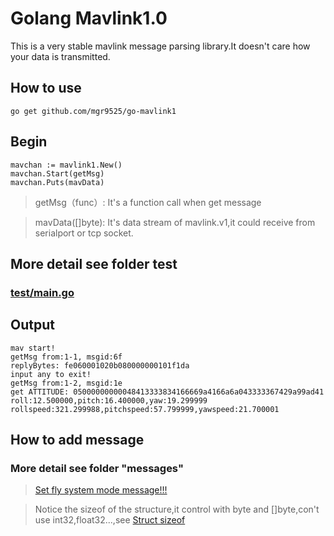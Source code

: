 # Golang Mavlink1.0

This is a very stable mavlink message parsing library.It doesn't care how your data is transmitted. 

## How to use
```
go get github.com/mgr9525/go-mavlink1
```

## Begin
```
mavchan := mavlink1.New()
mavchan.Start(getMsg)
mavchan.Puts(mavData)
```
> getMsg（func）: It's a function call when get message

> mavData([]byte): It's data stream of mavlink.v1,it could receive from serialport or tcp socket.

## More detail see folder test
### [test/main.go](test/main.go "more examples")


## Output
```
mav start!
getMsg from:1-1, msgid:6f
replyBytes: fe060001020b080000000101f1da
input any to exit!
getMsg from:1-2, msgid:1e
get ATTITUDE: 05000000000048413333834166669a4166a6a043333367429a99ad41
roll:12.500000,pitch:16.400000,yaw:19.299999
rollspeed:321.299988,pitchspeed:57.799999,yawspeed:21.700001

```


## How to add message
### More detail see folder "messages"
> [Set fly system mode message!!!](messages/setmode.go "more examples")

> Notice the sizeof of the structure,it control with byte and []byte,con't use int32,float32...,see [Struct sizeof](https://stackoverflow.com/questions/34219232/struct-has-different-size-if-the-field-order-is-different)

